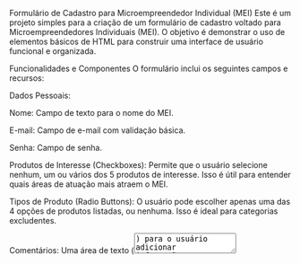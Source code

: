 Formulário de Cadastro para Microempreendedor Individual (MEI)
Este é um projeto simples para a criação de um formulário de cadastro voltado para Microempreendedores Individuais (MEI). O objetivo é demonstrar o uso de elementos básicos de HTML para construir uma interface de usuário funcional e organizada.

Funcionalidades e Componentes
O formulário inclui os seguintes campos e recursos:

Dados Pessoais:

Nome: Campo de texto para o nome do MEI.

E-mail: Campo de e-mail com validação básica.

Senha: Campo de senha.

Produtos de Interesse (Checkboxes): Permite que o usuário selecione nenhum, um ou vários dos 5 produtos de interesse. Isso é útil para entender quais áreas de atuação mais atraem o MEI.

Tipos de Produto (Radio Buttons): O usuário pode escolher apenas uma das 4 opções de produtos listadas, ou nenhuma. Isso é ideal para categorias excludentes.

Comentários: Uma área de texto (<textarea>) para o usuário adicionar informações adicionais, sugestões ou comentários.

Localização: Um menu suspenso (<select>) com 3 opções de cidades para o usuário selecionar onde reside.

Botões de Ação:

Enviar: Envia os dados do formulário.

Resetar: Limpa todos os campos do formulário.

Estrutura e Estilização:

Blocos (<fieldset> e <legend>): Os campos do formulário são agrupados em blocos lógicos usando as tags <fieldset> para estruturar e <legend> para dar um título a cada bloco.

Formatação (CSS): O projeto inclui estilização para o fundo da página, fonte (tamanho, cor e tipo), garantindo uma experiência visual agradável e organizada.

Como Usar
Para visualizar o projeto, basta abrir o arquivo index.html em qualquer navegador web moderno. O código CSS está embutido no arquivo HTML, facilitando a visualização e a edição.

O que se pode fazer?
Este projeto serve como uma base para:

Praticar HTML e CSS: É uma excelente forma de reforçar o conhecimento sobre elementos de formulário.

Aprender a estruturar dados: Demonstrar a diferença e o uso prático de checkboxes, radio buttons e menus suspensos.

Personalizar e Expandir: O formulário pode ser facilmente modificado para adicionar mais campos, validar dados de forma mais complexa ou integrar com um backend para processamento dos dados.
